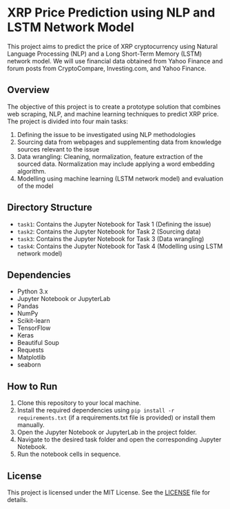 # XRP Price Prediction using NLP and LSTM Network Model

This project aims to predict the price of XRP cryptocurrency using Natural Language Processing (NLP) and a Long Short-Term Memory (LSTM) network model. We will use financial data obtained from Yahoo Finance and forum posts from CryptoCompare, Investing.com, and Yahoo Finance.

## Overview

The objective of this project is to create a prototype solution that combines web scraping, NLP, and machine learning techniques to predict XRP price. The project is divided into four main tasks:

1. Defining the issue to be investigated using NLP methodologies
2. Sourcing data from webpages and supplementing data from knowledge sources relevant to the issue
3. Data wrangling: Cleaning, normalization, feature extraction of the sourced data. Normalization may include applying a word embedding algorithm.
4. Modelling using machine learning (LSTM network model) and evaluation of the model

## Directory Structure

- `task1`: Contains the Jupyter Notebook for Task 1 (Defining the issue)
- `task2`: Contains the Jupyter Notebook for Task 2 (Sourcing data)
- `task3`: Contains the Jupyter Notebook for Task 3 (Data wrangling)
- `task4`: Contains the Jupyter Notebook for Task 4 (Modelling using LSTM network model)

## Dependencies

- Python 3.x
- Jupyter Notebook or JupyterLab
- Pandas
- NumPy
- Scikit-learn
- TensorFlow
- Keras
- Beautiful Soup
- Requests
- Matplotlib
- seaborn

## How to Run

1. Clone this repository to your local machine.
2. Install the required dependencies using `pip install -r requirements.txt` (if a requirements.txt file is provided) or install them manually.
3. Open the Jupyter Notebook or JupyterLab in the project folder.
4. Navigate to the desired task folder and open the corresponding Jupyter Notebook.
5. Run the notebook cells in sequence.

## License

This project is licensed under the MIT License. See the [LICENSE](LICENSE) file for details.
